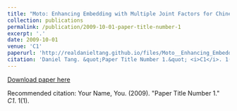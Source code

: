 ```yaml
---
title: "Moto: Enhancing Embedding with Multiple Joint Factors for Chinese Text Classification"
collection: publications
permalink: /publication/2009-10-01-paper-title-number-1
excerpt: '.'
date: 2009-10-01
venue: 'C1'
paperurl: 'http://realdanieltang.github.io/files/Moto__Enhancing_Embedding_with_Multiple_Joint_Factors_for_Chinese_Text_Classification.pdf'
citation: 'Daniel Tang. &quot;Paper Title Number 1.&quot; <i>C1</i>. 1(1).'
---
```


[Download paper here](https://github.com/realdanieltang/realdanieltang.github.io/blob/master/files/Moto__Enhancing_Embedding_with_Multiple_Joint_Factors_for_Chinese_Text_Classification.pdf)

Recommended citation: Your Name, You. (2009). "Paper Title Number 1." <i>C1</i>. 1(1).
